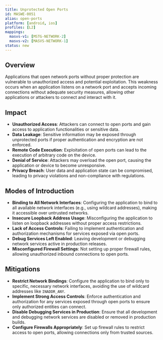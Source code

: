 ```yaml
---
title: Unprotected Open Ports
id: MASWE-0051
alias: open-ports
platform: [android, ios]
profiles: [L2]
mappings:
  masvs-v1: [MSTG-NETWORK-2]
  masvs-v2: [MASVS-NETWORK-1]
status: new
---
```


## Overview

Applications that open network ports without proper protection are vulnerable to unauthorized access and potential exploitation. This weakness occurs when an application listens on a network port and accepts incoming connections without adequate security measures, allowing other applications or attackers to connect and interact with it.

## Impact

- **Unauthorized Access**: Attackers can connect to open ports and gain access to application functionalities or sensitive data.
- **Data Leakage**: Sensitive information may be exposed through unprotected ports if proper authentication and encryption are not enforced.
- **Remote Code Execution**: Exploitation of open ports can lead to the execution of arbitrary code on the device.
- **Denial of Service**: Attackers may overload the open port, causing the application or device to become unresponsive.
- **Privacy Breach**: User data and application state can be compromised, leading to privacy violations and non-compliance with regulations.

## Modes of Introduction

- **Binding to All Network Interfaces**: Configuring the application to bind to all available network interfaces (e.g., using wildcard addresses), making it accessible over untrusted networks.
- **Insecure Loopback Address Usage**: Misconfiguring the application to listen on loopback addresses without proper access restrictions.
- **Lack of Access Controls**: Failing to implement authentication and authorization mechanisms for services exposed via open ports.
- **Debug Services Left Enabled**: Leaving development or debugging network services active in production releases.
- **Misconfigured Firewall Settings**: Not setting up proper firewall rules, allowing unauthorized inbound connections to open ports.

## Mitigations

- **Restrict Network Bindings**: Configure the application to bind only to specific, necessary network interfaces, avoiding the use of wildcard addresses like `INADDR_ANY`.
- **Implement Strong Access Controls**: Enforce authentication and authorization for any services exposed through open ports to ensure only authorized entities can connect.
- **Disable Debugging Services in Production**: Ensure that all development and debugging network services are disabled or removed in production builds.
- **Configure Firewalls Appropriately**: Set up firewall rules to restrict access to open ports, allowing connections only from trusted sources.
